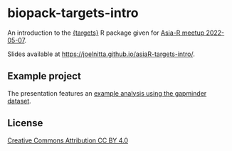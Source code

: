 # biopack-targets-intro

An introduction to the [{targets}](https://github.com/ropensci/targets) R package given for [Asia-R meetup 2022-05-07](https://github.com/AsiaR-community/2022-bioCasia_targets).

Slides available at https://joelnitta.github.io/asiaR-targets-intro/.

## Example project

The presentation features an [example analysis using the gapminder dataset](https://github.com/joelnitta/targets_gapminder_example).

## License

[Creative Commons Attribution CC BY 4.0](https://creativecommons.org/licenses/by/4.0/legalcode)
